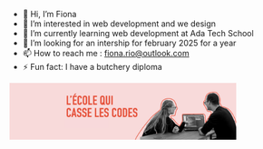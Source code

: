 - 👋 Hi, I’m Fiona
- 👀 I’m interested in web development and we design
- 🌱 I’m currently learning web development at Ada Tech School
- 💞️ I’m looking for an intership for february 2025 for a year
- 📫 How to reach me : fiona.rio@outlook.com
- ⚡ Fun fact: I have a butchery diploma

<p align="start">
  <img src="BanniereAda.png" alt="banniere de Ada Tech School" width="400px" height="auto"/>
</p>

